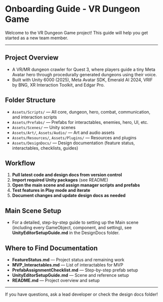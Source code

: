 # Onboarding Guide - VR Dungeon Game

Welcome to the VR Dungeon Game project! This guide will help you get started as a new team member.

---

## Project Overview
- A VR/MR dungeon crawler for Quest 3, where players guide a tiny Meta Avatar hero through procedurally generated dungeons using their voice.
- Built with Unity 6000 (2025), Meta Avatar SDK, Emerald AI 2024, VRIF by BNG, XR Interaction Toolkit, and Edgar Pro.

## Folder Structure
- `Assets/Scripts/` — All core, dungeon, hero, combat, communication, and interaction scripts
- `Assets/Prefabs/` — Prefabs for interactables, enemies, hero, UI, etc.
- `Assets/Scenes/` — Unity scenes
- `Assets/Art/`, `Assets/Audio/` — Art and audio assets
- `Assets/Resources/`, `Assets/Plugins/` — Resources and plugins
- `Assets/DesignDocs/` — Design documentation (feature status, interactables, checklists, guides)

## Workflow
1. **Pull latest code and design docs from version control**
2. **Import required Unity packages** (see README)
3. **Open the main scene and assign manager scripts and prefabs**
4. **Test features in Play mode and iterate**
5. **Document changes and update design docs as needed**

## Main Scene Setup
- For a detailed, step-by-step guide to setting up the Main scene (including every GameObject, component, and setting), see **UnityEditorSetupGuide.md** in the DesignDocs folder.

## Where to Find Documentation
- **FeatureStatus.md** — Project status and remaining work
- **MVP_Interactables.md** — List of interactables for MVP
- **PrefabAssignmentChecklist.md** — Step-by-step prefab setup
- **UnityEditorSetupGuide.md** — Scene and reference setup
- **README.md** — Project overview and setup

---

If you have questions, ask a lead developer or check the design docs folder! 